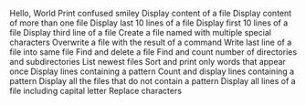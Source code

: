 Hello, World
Print confused smiley
Display content of a file
Display content of more than one file
Display last 10 lines of a file
Display first 10 lines of a file
Display third line of a file
Create a file named with multiple special characters
Overwrite a file with the result of a command
Write last line of a file into same file
Find and delete a file
Find and count number of directories and subdirectories
List newest files
Sort and print only words that appear once
Display lines containing a pattern
Count and display lines containing a pattern
Display all the files that do not contain a pattern
Display all lines of a file including capital letter
Replace characters
